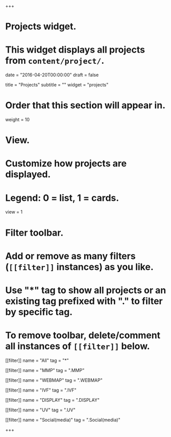 +++
# Projects widget.
# This widget displays all projects from `content/project/`.

date = "2016-04-20T00:00:00"
draft = false

title = "Projects"
subtitle = ""
widget = "projects"

# Order that this section will appear in.
weight = 10

# View.
# Customize how projects are displayed.
# Legend: 0 = list, 1 = cards.
view = 1

# Filter toolbar.
# Add or remove as many filters (`[[filter]]` instances) as you like.
# Use "*" tag to show all projects or an existing tag prefixed with "." to filter by specific tag.
# To remove toolbar, delete/comment all instances of `[[filter]]` below.
[[filter]]
  name = "All"
  tag = "*"

[[filter]]
  name = "MMP"
  tag = ".MMP"

[[filter]]
  name = "WEBMAP"
  tag = ".WEBMAP"  
  
[[filter]]
  name = "IVF"
  tag = ".IVF"

[[filter]]
  name = "DISPLAY"
  tag = ".DISPLAY"
  
[[filter]]
  name = "UV"
  tag = ".UV"
  
[[filter]]
  name = "Social(media)"
  tag = ".Social(media)"

+++


